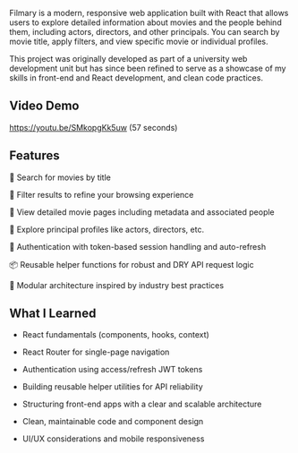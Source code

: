 Filmary is a modern, responsive web application built with React that allows users to explore detailed information about movies and the people behind them, including actors, directors, and other principals. You can search by movie title, apply filters, and view specific movie or individual profiles.

This project was originally developed as part of a university web development unit but has since been refined to serve as a showcase of my skills in front-end and React development, and clean code practices.

## Video Demo

https://youtu.be/SMkopgKk5uw 
(57 seconds)

## Features
🔎 Search for movies by title

🧠 Filter results to refine your browsing experience

🎥 View detailed movie pages including metadata and associated people

👤 Explore principal profiles like actors, directors, etc.

🔐 Authentication with token-based session handling and auto-refresh

📦 Reusable helper functions for robust and DRY API request logic

🧱 Modular architecture inspired by industry best practices

## What I Learned
- React fundamentals (components, hooks, context)

- React Router for single-page navigation

- Authentication using access/refresh JWT tokens

- Building reusable helper utilities for API reliability

- Structuring front-end apps with a clear and scalable architecture

- Clean, maintainable code and component design

- UI/UX considerations and mobile responsiveness

